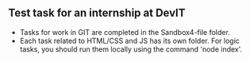 ## Test task for an internship at DevIT
* Tasks for work in GIT are completed in the Sandbox4-file folder.
* Each task related to HTML/CSS and JS has its own folder.
For logic tasks, you should run them locally using the command 'node index'.